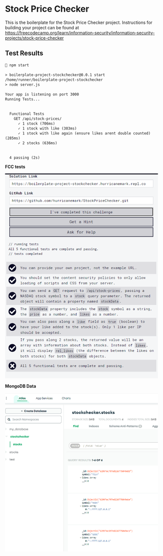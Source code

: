 # Stock Price Checker

This is the boilerplate for the Stock Price Checker project. Instructions for building your project can be found at https://freecodecamp.org/learn/information-security/information-security-projects/stock-price-checker


## Test Results

```
 npm start

> boilerplate-project-stockchecker@0.0.1 start /home/runner/boilerplate-project-stockchecker
> node server.js

Your app is listening on port 3000
Running Tests...


  Functional Tests
    GET /api/stock-prices/
      ✓ 1 stock (706ms)
      ✓ 1 stock with like (303ms)
      ✓ 1 stock with like again (ensure likes arent double counted) (285ms)
      ✓ 2 stocks (636ms)


  4 passing (2s)
```

**FCC tests**

![passed 5](./public/stockCheckerTestResults.PNG)


**MongoDB Data**

![Mongoose](./public/MongooseStockData.PNG)

